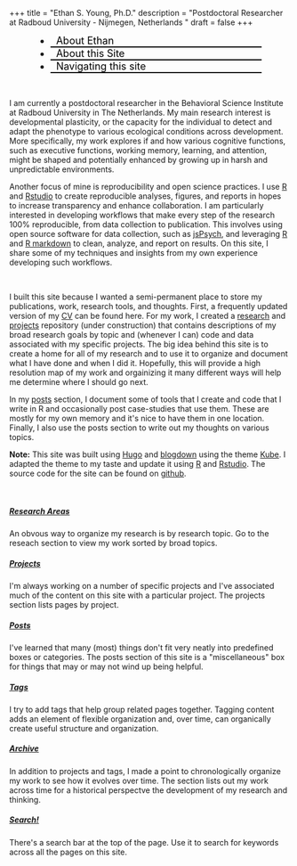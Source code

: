 +++
title = "Ethan S. Young, Ph.D."
description = "Postdoctoral Researcher at Radboud University - Nijmegen, Netherlands "
draft = false
+++ 

<nav data-component="tabs" data-live=".tab-live" id="livetabs" class = "text-center" style="margin: 0 10%;">
  <ul>
    <li class = "big"><a href="#AboutEthan" class="collapse-toggle large text-center ">About Ethan</a></li>
    <li class = "big"><a href="#AboutThisSite" class="collapse-toggle large text-center">About this Site</a></li>
    <li class = "big"><a href="#Navigation" class="collapse-toggle large text-center">Navigating this site</a></li>
  </ul>
</nav>

  <div data-title="About Ethan" class="tab-live" id="AboutEthan">

<br>

I am currently a postdoctoral researcher in the Behavioral Science Institute at Radboud University in The Netherlands. My main research interest is developmental plasticity, or the capacity for the individual to detect and adapt the phenotype to various ecological conditions across development. More specifically, my work explores if and how various cognitive functions, such as executive functions, working memory, learning, and attention, might be shaped and potentially enhanced by growing up in harsh and unpredictable environments.

Another focus of mine is reproducibility and open science practices. I use <a href="https://cran.rstudio.com/" target="_blank">R</a> and <a href = "http://www.rstudio.com/" target="_blank">Rstudio</a> to create reproducible analyses, figures, and reports in hopes to increase transparency and enhance collaboration. I am particularly interested in developing workflows that make every step of the research 100% reproducible, from data collection to publication. This involves using open source software for data collection, such as <a href = "http://www.jspsych.org/" target="_blank">jsPsych</a>, and leveraging <a href="https://cran.rstudio.com/" target="_blank">R</a> and <a href="http://rmarkdown.rstudio.com/" target="_blank">R markdown</a> to clean, analyze, and report on results. On this site, I share some of my techniques and insights from my own experience developing such workflows.

  </div>

  <div data-title="About this Site" class="tab-live" id="AboutThisSite">

<br>

I built this site because I wanted a semi-permanent place to store my publications, work, research tools, and thoughts. First, a frequently updated version of my <a href="/cv/">CV</a> can be found here.  For my work, I created a <a href="/research/">research</a> and <a href="/projects/">projects</a> repository (under construction) that contains descriptions of my broad research goals by topic and (whenever I can) code and data associated with my specific projects. The big idea behind this site is to create a home for all of my research and to use it to organize and document what I have done and when I did it. Hopefully, this will provide a high resolution map of my work and orgainizing it many different ways will help me determine where I should go next.

In my <a href="/posts/">posts</a> section, I document some of tools that I create and code that I write in R and occasionally post case-studies that use them. These are mostly for my own memory and it's nice to have them in one location. Finally, I also use the posts section to write out my thoughts on various topics.

<b>Note:</b> This site was built using <a href="https://gohugo.io" target="_blank">Hugo</a> and <a href="https://bookdown.org/yihui/blogdown" target="_blank">blogdown</a> using the theme <a href="https://themes.gohugo.io/kube/" target="_blank">Kube</a>. I adapted the theme to my taste and update it using <a href="https://cran.rstudio.com/" target="_blank">R</a> and <a href = "http://www.rstudio.com/" target="_blank">Rstudio</a>. The source code for the site can be found on <a href="https://github.com/ethan-young/website" target="_blank">github</a>.

  </div>
  
  <div data-title="Structure & Content" class="tab-live" id="Navigation">

<br>

  <div id="kube-features" style = "margin: 0; padding: 0; border: none;">
    <div class="row gutters text-left" style="border: none; margin: 0;">
      <div class="col col-4 item" style="border: none">
        <h5><a href="/research/">Research Areas</a></h5>
        <p>An obvous way to organize my research is by research topic. Go to the reseach section to view my work sorted by broad topics.</p>
      </div>
      <div class="col col-4 item text-left" style="border: none">
        <h5><a href="/projects/">Projects</a></h5>
        <p>I'm always working on a number of specific projects and I've associated much of the content on this site with a particular project. The projects section lists pages by project.</p>
      </div>
      <div class="col col-4 item text-left" style="border: none">
        <h5><a href="/posts/">Posts</a></h5>
        <p>I've learned that many (most) things don't fit very neatly into predefined boxes or categories. The posts section of this site is a "miscellaneous" box for things that may or may not wind up being helpful.</p>
      </div>
    </div>
    <div class="row gutters text-left" style="border: none;">
      <div class="col col-4 item" style="border: none">
        <h5><a href="/tags/">Tags</a></h5>
        <p> I try to add tags that help group related pages together. Tagging content adds an element of flexible organization and, over time, can organically create useful structure and organization. </p>
      </div>
      <div class="col col-4 item text-left" style="border: none">
        <h5><a href="/archive/">Archive</a></h5>
        <p>In addition to projects and tags, I made a point to chronologically organize my work to see how it evolves over time. The section lists out my work across time for a historical perspectve the development of my research and thinking.</p>
      </div>
      <div class="col col-4 item text-left" style="border: none">
        <h5><a href="#search-by">Search!</a></h5>
        <p>There's a search bar at the top of the page. Use it to search for keywords across all the pages on this site.</p>
    </div>
  </div>
</div>

  </div>

<style>
#livetabs a {
  color: #000;
  text-decoration: none;
  background: white;
  border-radius: 0px;
  padding: 0;
  border: 4px none black; 
  text-align:center;
}
#livetabs a:hover {
    color: #3794de;
    border-bottom-color: #3794de;
    opacity: .7;
}
#livetabs li.active a {
  background: #fff;
  border-color: white white #eee white;
  color: #3794de;
  border-bottom-color: #3794de;
  cursor: default; 
}
  #livetabs li.active a:hover {
    opacity: 1;
}
#livetabs > ul > li{
  margin: auto;
  padding: 0px 10px;
  font-size: 18px;
  border-bottom: 2px solid black;
}
#livetabs > ul > li.active{
  border-bottom-color: #3794de;
}
#livetabs > ul > li:hover{
  border-bottom-color: #3794de;
}
.my-collapse h4 {
  background: white;
  padding: 8px 16px;
  margin: 1px 25% 0 25%;
  font-size: 15px;
  line-height: 24px;
  border-left: none;
  border-right: none;
}
.my-collapse div {
  border: 1px none rgba(0, 0, 0, 0.1);
  padding: 24px 32px 24px;
  margin-bottom: 0;
}
.my-collapse h4 a{
  color: white;
}
</style>